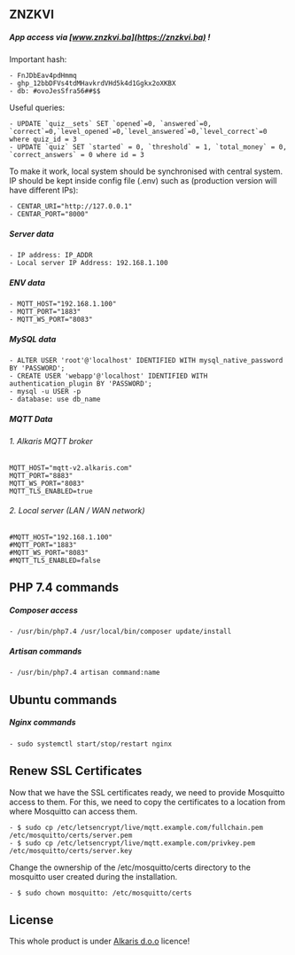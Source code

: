 ## ZNZKVI

##### App access via [www.znzkvi.ba](https://znzkvi.ba) !

Important hash:

    - FnJDbEav4pdHmmq
    - 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
    - db: #ovoJesSfra56##$$
    
Useful queries: 

    - UPDATE `quiz__sets` SET `opened`=0, `answered`=0, `correct`=0,`level_opened`=0,`level_answered`=0,`level_correct`=0 where quiz_id = 3
    - UPDATE `quiz` SET `started` = 0, `threshold` = 1, `total_money` = 0, `correct_answers` = 0 where id = 3

To make it work, local system should be synchronised with central system. IP should be kept inside 
config file (.env) such as (production version will have different IPs):

    - CENTAR_URI="http://127.0.0.1" 
    - CENTAR_PORT="8000"

##### Server data

    - IP address: IP_ADDR
    - Local server IP Address: 192.168.1.100

##### ENV data

    - MQTT_HOST="192.168.1.100"
    - MQTT_PORT="1883"
    - MQTT_WS_PORT="8083"

##### MySQL data

    - ALTER USER 'root'@'localhost' IDENTIFIED WITH mysql_native_password BY 'PASSWORD';
    - CREATE USER 'webapp'@'localhost' IDENTIFIED WITH authentication_plugin BY 'PASSWORD';
    - mysql -u USER -p 
    - database: use db_name
    
##### MQTT Data

###### 1. Alkaris MQTT broker

    MQTT_HOST="mqtt-v2.alkaris.com"
    MQTT_PORT="8883"
    MQTT_WS_PORT="8083"
    MQTT_TLS_ENABLED=true
    
###### 2. Local server (LAN / WAN network)

    #MQTT_HOST="192.168.1.100"
    #MQTT_PORT="1883"
    #MQTT_WS_PORT="8083"
    #MQTT_TLS_ENABLED=false

## PHP 7.4 commands

##### Composer access

    - /usr/bin/php7.4 /usr/local/bin/composer update/install

##### Artisan commands

    - /usr/bin/php7.4 artisan command:name

## Ubuntu commands

##### Nginx commands

    - sudo systemctl start/stop/restart nginx

## Renew SSL Certificates

Now that we have the SSL certificates ready, we need to provide Mosquitto access to them. For this, we need to copy the certificates to a location from where Mosquitto can access them.

    - $ sudo cp /etc/letsencrypt/live/mqtt.example.com/fullchain.pem /etc/mosquitto/certs/server.pem
    - $ sudo cp /etc/letsencrypt/live/mqtt.example.com/privkey.pem /etc/mosquitto/certs/server.key

Change the ownership of the /etc/mosquitto/certs directory to the mosquitto user created during the installation.

    - $ sudo chown mosquitto: /etc/mosquitto/certs

## License

This whole product is under [Alkaris d.o.o](https://alkaris.com) licence!
